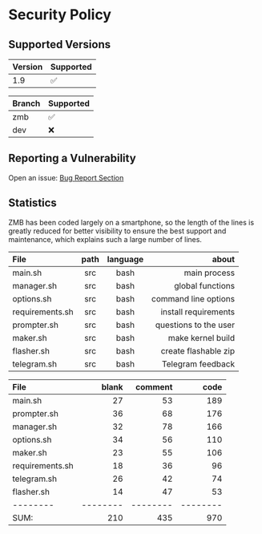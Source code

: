 # Security Policy

## Supported Versions

| Version | Supported          |
| ------- | ------------------ |
| 1.9     | :white_check_mark: |

| Branch | Supported          |
| ------ | ------------------ |
| zmb    | :white_check_mark: |
| dev    | :x:                |

## Reporting a Vulnerability

Open an issue: [Bug Report Section](https://github.com/grm34/ZenMaxBuilder/issues/new/choose)

## Statistics

ZMB has been coded largely on a smartphone, so the length of the lines is greatly reduced for better visibility to ensure the best support and maintenance, which explains such a large number of lines.

| File            | path | language |                 about |
| :-------------- | :--: | :------: | --------------------: |
| main.sh         | src  |   bash   |          main process |
| manager.sh      | src  |   bash   |      global functions |
| options.sh      | src  |   bash   |  command line options |
| requirements.sh | src  |   bash   |  install requirements |
| prompter.sh     | src  |   bash   | questions to the user |
| maker.sh        | src  |   bash   |     make kernel build |
| flasher.sh      | src  |   bash   |  create flashable zip |
| telegram.sh     | src  |   bash   |     Telegram feedback |

| File            |    blank |  comment |     code |
| :-------------- | -------: | -------: | -------: |
| main.sh         |       27 |       53 |      189 |
| prompter.sh     |       36 |       68 |      176 |
| manager.sh      |       32 |       78 |      166 |
| options.sh      |       34 |       56 |      110 |
| maker.sh        |       23 |       55 |      106 |
| requirements.sh |       18 |       36 |       96 |
| telegram.sh     |       26 |       42 |       74 |
| flasher.sh      |       14 |       47 |       53 |
| --------        | -------- | -------- | -------- |
| SUM:            |      210 |      435 |      970 |
